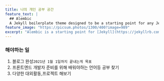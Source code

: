 ```yaml
---
title: 나의 개인 공부 공간
feature_text: |
  ## Alembic
  A Jekyll boilerplate theme designed to be a starting point for any Jekyll website
feature_image: "https://picsum.photos/1300/400?image=989"
excerpt: "Alembic is a starting point for [Jekyll](https://jekyllrb.com/) projects. Rather than starting from scratch, this boilerplate is designed to get the ball rolling immediately. Install it, configure it, tweak it, push it."
---
```



### 해야하는 일

1. 블로그 완성`2021년 1월 1일까지 끝내는게 목표`
2. 프론트엔드 개발자 준비를 위해 배워야하는 언어등 공부 찾기
3. 다양한 대외활동,프로젝트 해보기
